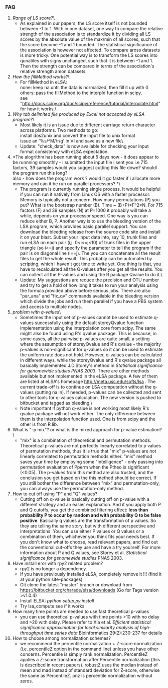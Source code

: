 ### FAQ

1.  *Range of LS score?*\
    -   As explained in our papers, the LS score itself is not bounded
        between -1 to 1. With in one dataset, one way to compare the
        relative strength of the association is to standardize it by
        dividing all LS scores by the absolute value of the max/min of
        all scores, such that the score become -1 and 1 bounded. The
        statistical significance of the association is however not
        affected. To compare aross datasets is more tricky. One
        potential way is to transform the LS scores into qunatiles with
        signs unchanged, such that it is between -1 and 1. Then the
        strength can be compared in terms of the association\'s relative
        strength amon datasets.
2.  *How the fillMethod works?*\
    -   For fillMethod in eLSA:\
        none: keep na until the data is normalized, then fill it up with
        0\
        others: pass the fillMethod to the interpld function in scipy,\
        see
        \"<http://docs.scipy.org/doc/scipy/reference/tutorial/interpolate.html>\"
        for how it works.\
3.  *Why tab delimited file produced by Excel not accepted by eLSA
    program?*\
    -   Most likely it is an issue due to different carriage return
        character across platforms. Two methods to go:\
        install dos2unix and convert the input file to unix format\
        issue an \'%s/\^M/\\r/g\' in VI and save as a new file\
    -   Update: \"check\_data\" is now available for checking your input
        format consistency with eLSA expectation.
4.  *The alogrithm has been running about 5 days now - it does appear to
    be runnning smoothly - i submitted the input file i sent you i.e 715
    factors, 39 samples would you suggest cutting this file down?
    shouldl the program run this long?\
    also - how does the program work ? would it go faster if i allocate
    more memory and can it be run on parallel processors? *\
    -   The program is currently running single process. It would be
        helpful if you can run it natively from Linux OS with a faster
        processor. Memory is typically not a concern. How many
        permutations (P) you put? What is the bootstrap number (B). Time
        \~ (B+P)\*F\^2\*N. For 715 factors (F) and 39 samples (N) at
        P=1000 it probably will take a while, depends on your processor
        speed. One way is you can reduce either B, P. Another way is to
        use the bleeding version of the LSA program, which provides
        basic parallel support. You can download the bleeding release
        from the source code site and install it on your blast. Subset
        your input data into, say 10, trunk files and run eLSA on each
        pair (i,j: 0\<i\<=j\<10) of trunk files in the upper triangle
        (so i\<=j) and specify the parameter to tell the program if the
        pair is on diagonal line (i==j). The you can concatenate all the
        result files to get the whole result. This probably can be
        automated by scripting, which I haven\'t got time to write yet.
        One thing is that, you have to recalculated all the Q-values
        after you get all the results. You can collect all the P-values
        and using the R package Qvalue to do it.\
    -   Update: My suggestions are reduce the precision and OTU number
        and try to get a hold of how long it takes to run your analysis
        using the formula provided above before serious jobs. There are
        also \"par\_ana\" and \"fix\_qv\" commands available in the
        bleeding version which divide the jobs and run them parallel if
        you have a PBS system and access to multiple nodes.
5.  *problem with q-values*\
    -   Sometimes the input set of p-values cannot be used to estimate
        q-values successfully using the default storeyQvalue function
        implementation using the interpolation core from scipy. The same
        might also be found using R\'s qvalue package. This is because,
        in some cases, all the pairwise p-values are quite small, a
        setting where the assumption of storeyQvalue and R\'s qvalue -
        the majority p-values is non-significant for q-values so it can
        be used to estimate the uniform rate does not hold. However,
        q-values can be calculated in different ways, while the
        storeyQvalue and R\'s qvalue package all basically implemented
        J.D.Storey\'s method in *Statistical significance for genomewide
        studies PNAS 2003*. There are other methods available but not
        implemented in the eLSA package. A few of them are listed at
        eLSA\'s homepage <http://meta.usc.edu/softs/lsa> . The current
        trade-off is to continue on LSA computation without the q-values
        (putting na in). If needed, p-values can be collected and sent
        to other tools for q-values calculation. The new version is
        pushed to bitbucket and tagged as bleeding.\
    -   Note important if python q-value is not working most likely R\'s
        qvalue package will not work either. The only difference between
        them is the interpolation function used. One is from scipy and
        the other is from R lib.
6.  What is \"-p mix\"? or what is the mixed approach for p-value
    estimation?\
    -   \"mix\" is a combination of theoretical and permutation methods.
        Theoretical p-values are not perfectly linearly correlated to p
        values of permutation methods, thus it is true that \"mix\"
        p-values are not linearly correlated to permutation methods
        either. \"mix\" method saves your time by employing some
        \"intelligence\" - only passing into permutation evaluation of
        Pperm when the Ptheo is significant (\<0.05). The p-values from
        this method are also trusted, and the conclusion you get based
        on the this method should be correct. If you still bother the
        difference between \"mix\" and permutation-only, you can always
        use the permutation-only method.
7.  How to cut off using \"P\" and \"Q\" values?
    -   Cutting off on q-value is basically cutting off on p-value with
        a different strategy and an easier explanation. And if you apply
        both P and Q cutoffs, you get the combined filtering effect:
        **less than probability P to occur by random and with
        probability Q to be false positive**. Basically q values are the
        transformation of p values. So they are telling the same story,
        but with different perspective and interpretations. You can use
        either P values or Q values or a combination of them, whichever
        you think fits your needs best. If you don\'t know what to
        choose, read relevant papers, and find out the conventional
        cut-offs they use and have a try yourself. For more information
        about P and Q values, see Storey et al. *Statistical
        significance for genomewide studies* PNAS 2003.
8.  Have install eror with rpy2 related problem?
    -   rpy2 is no longer a dependency.
    -   If you have previously installed eLSA, completely remove it !!!
        (find it at your python site-packages)
    -   Git clone the latest \"master\" branch or download from
        <https://bitbucket.org/charade/elsa/downloads> (Go for Tags
        version \>v1.0.4)
    -   Install ELSA: *python setup.py install*
    -   Try lsa\_compute see if it works
9.  How many time points are needed to use fast theoretical p-values
    -   you can use theoretical p-values with time points \>10 with no
        delay and \>20 with delay. Please refer to Xia et al. *Efficient
        statistical significance approximation for local similarity
        analysis of high-throughput time series data* Bioinformatics
        29(2):230-237 for details
10. How to choose among normalization schemes?
    -   we recommend the percentile normalization + Z-score
        normalization (i.e. percentileZ option in the command line)
        unless you have other concerns. Percentile is simply rank
        normalization. PercentileZ applies a Z-score transformation
        after Percentile normalization (this is described in recent
        papers). robustZ uses the median instead of mean and mad instead
        of standard deviation for Z-score, otherwise the same as
        PercentileZ. pnz is percentile normalization without zeros.
